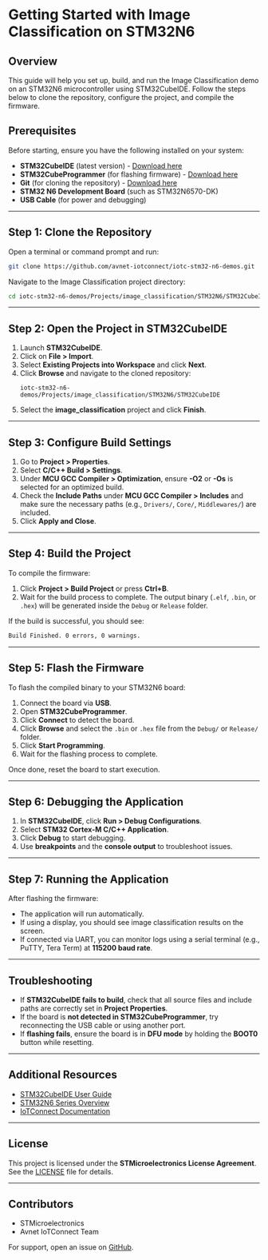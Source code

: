 # Getting Started with Image Classification on STM32N6

## Overview
This guide will help you set up, build, and run the Image Classification demo on an STM32N6 microcontroller using STM32CubeIDE. Follow the steps below to clone the repository, configure the project, and compile the firmware.

## Prerequisites
Before starting, ensure you have the following installed on your system:

- **STM32CubeIDE** (latest version) - [Download here](https://www.st.com/en/development-tools/stm32cubeide.html)
- **STM32CubeProgrammer** (for flashing firmware) - [Download here](https://www.st.com/en/development-tools/stm32cubeprog.html)
- **Git** (for cloning the repository) - [Download here](https://git-scm.com/)
- **STM32 N6 Development Board** (such as STM32N6570-DK)
- **USB Cable** (for power and debugging)

---
## Step 1: Clone the Repository
Open a terminal or command prompt and run:

```sh
git clone https://github.com/avnet-iotconnect/iotc-stm32-n6-demos.git
```

Navigate to the Image Classification project directory:

```sh
cd iotc-stm32-n6-demos/Projects/image_classification/STM32N6/STM32CubeIDE
```

---
## Step 2: Open the Project in STM32CubeIDE
1. Launch **STM32CubeIDE**.
2. Click on **File > Import**.
3. Select **Existing Projects into Workspace** and click **Next**.
4. Click **Browse** and navigate to the cloned repository:
   ```
   iotc-stm32-n6-demos/Projects/image_classification/STM32N6/STM32CubeIDE
   ```
5. Select the **image_classification** project and click **Finish**.

---
## Step 3: Configure Build Settings
1. Go to **Project > Properties**.
2. Select **C/C++ Build > Settings**.
3. Under **MCU GCC Compiler > Optimization**, ensure **-O2** or **-Os** is selected for an optimized build.
4. Check the **Include Paths** under **MCU GCC Compiler > Includes** and make sure the necessary paths (e.g., `Drivers/`, `Core/`, `Middlewares/`) are included.
5. Click **Apply and Close**.

---
## Step 4: Build the Project
To compile the firmware:

1. Click **Project > Build Project** or press **Ctrl+B**.
2. Wait for the build process to complete. The output binary (`.elf`, `.bin`, or `.hex`) will be generated inside the `Debug` or `Release` folder.

If the build is successful, you should see:
```sh
Build Finished. 0 errors, 0 warnings.
```

---
## Step 5: Flash the Firmware
To flash the compiled binary to your STM32N6 board:

1. Connect the board via **USB**.
2. Open **STM32CubeProgrammer**.
3. Click **Connect** to detect the board.
4. Click **Browse** and select the `.bin` or `.hex` file from the `Debug/` or `Release/` folder.
5. Click **Start Programming**.
6. Wait for the flashing process to complete.

Once done, reset the board to start execution.

---
## Step 6: Debugging the Application
1. In **STM32CubeIDE**, click **Run > Debug Configurations**.
2. Select **STM32 Cortex-M C/C++ Application**.
3. Click **Debug** to start debugging.
4. Use **breakpoints** and the **console output** to troubleshoot issues.

---
## Step 7: Running the Application
After flashing the firmware:
- The application will run automatically.
- If using a display, you should see image classification results on the screen.
- If connected via UART, you can monitor logs using a serial terminal (e.g., PuTTY, Tera Term) at **115200 baud rate**.

---
## Troubleshooting
- If **STM32CubeIDE fails to build**, check that all source files and include paths are correctly set in **Project Properties**.
- If the board is **not detected in STM32CubeProgrammer**, try reconnecting the USB cable or using another port.
- If **flashing fails**, ensure the board is in **DFU mode** by holding the **BOOT0** button while resetting.

---
## Additional Resources
- [STM32CubeIDE User Guide](https://www.st.com/resource/en/user_manual/um2609-getting-started-with-stm32cubeide-stmicroelectronics.pdf)
- [STM32N6 Series Overview](https://www.st.com/en/microcontrollers-microprocessors/stm32n6-series.html)
- [IoTConnect Documentation](https://developer.iotconnect.io/)

---
## License
This project is licensed under the **STMicroelectronics License Agreement**. See the [LICENSE](../LICENSE) file for details.

---
## Contributors
- STMicroelectronics
- Avnet IoTConnect Team

For support, open an issue on [GitHub](https://github.com/avnet-iotconnect/iotc-stm32-n6-demos/issues).

